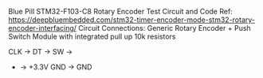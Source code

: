 Blue Pill STM32-F103-C8 Rotary Encoder Test Circuit and Code
Ref: https://deepbluembedded.com/stm32-timer-encoder-mode-stm32-rotary-encoder-interfacing/
Circuit Connections:
Generic Rotary Encoder + Push Switch Module with integrated pull up 10k resistors

CLK ->
DT  ->
SW  -> 
+   -> +3.3V 
GND -> GND
